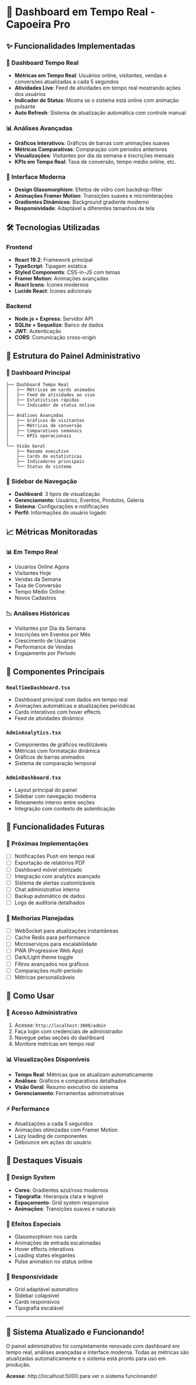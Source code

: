 # 🚀 Dashboard em Tempo Real - Capoeira Pro

## ✨ Funcionalidades Implementadas

### 🔄 Dashboard Tempo Real
- **Métricas em Tempo Real**: Usuários online, visitantes, vendas e conversões atualizadas a cada 5 segundos
- **Atividades Live**: Feed de atividades em tempo real mostrando ações dos usuários
- **Indicador de Status**: Mostra se o sistema está online com animação pulsante
- **Auto Refresh**: Sistema de atualização automática com controle manual

### 📊 Análises Avançadas
- **Gráficos Interativos**: Gráficos de barras com animações suaves
- **Métricas Comparativas**: Comparação com períodos anteriores
- **Visualizações**: Visitantes por dia da semana e inscrições mensais
- **KPIs em Tempo Real**: Taxa de conversão, tempo médio online, etc.

### 🎨 Interface Moderna
- **Design Glassmorphism**: Efeitos de vidro com backdrop-filter
- **Animações Framer Motion**: Transições suaves e microinterações
- **Gradientes Dinâmicos**: Background gradiente moderno
- **Responsividade**: Adaptável a diferentes tamanhos de tela

## 🛠️ Tecnologias Utilizadas

### Frontend
- **React 19.2**: Framework principal
- **TypeScript**: Tipagem estática
- **Styled Components**: CSS-in-JS com temas
- **Framer Motion**: Animações avançadas
- **React Icons**: Ícones modernos
- **Lucide React**: Ícones adicionais

### Backend
- **Node.js + Express**: Servidor API
- **SQLite + Sequelize**: Banco de dados
- **JWT**: Autenticação
- **CORS**: Comunicação cross-origin

## 📱 Estrutura do Painel Administrativo

### 🎯 Dashboard Principal
```
├── Dashboard Tempo Real
│   ├── Métricas em cards animados
│   ├── Feed de atividades ao vivo
│   ├── Estatísticas rápidas
│   └── Indicador de status online
│
├── Análises Avançadas  
│   ├── Gráficos de visitantes
│   ├── Métricas de conversão
│   ├── Comparativos semanais
│   └── KPIs operacionais
│
└── Visão Geral
    ├── Resumo executivo
    ├── Cards de estatísticas
    ├── Indicadores principais
    └── Status do sistema
```

### 🔧 Sidebar de Navegação
- **Dashboard**: 3 tipos de visualização
- **Gerenciamento**: Usuários, Eventos, Produtos, Galeria  
- **Sistema**: Configurações e notificações
- **Perfil**: Informações do usuário logado

## 📈 Métricas Monitoradas

### 📊 Em Tempo Real
- Usuários Online Agora
- Visitantes Hoje
- Vendas da Semana
- Taxa de Conversão
- Tempo Médio Online
- Novos Cadastros

### 📉 Análises Históricas  
- Visitantes por Dia da Semana
- Inscrições em Eventos por Mês
- Crescimento de Usuários
- Performance de Vendas
- Engajamento por Período

## 🎨 Componentes Principais

### `RealTimeDashboard.tsx`
- Dashboard principal com dados em tempo real
- Animações automáticas e atualizações periódicas
- Cards interativos com hover effects
- Feed de atividades dinâmico

### `AdminAnalytics.tsx`
- Componentes de gráficos reutilizáveis
- Métricas com formatação dinâmica
- Gráficos de barras animados
- Sistema de comparação temporal

### `AdminDashboard.tsx`
- Layout principal do painel
- Sidebar com navegação moderna
- Roteamento interno entre seções
- Integração com contexto de autenticação

## 🔮 Funcionalidades Futuras

### 📱 Próximas Implementações
- [ ] Notificações Push em tempo real
- [ ] Exportação de relatórios PDF
- [ ] Dashboard móvel otimizado
- [ ] Integração com analytics avançado
- [ ] Sistema de alertas customizáveis
- [ ] Chat administrativo interno
- [ ] Backup automático de dados
- [ ] Logs de auditoria detalhados

### 🚀 Melhorias Planejadas
- [ ] WebSocket para atualizações instantâneas
- [ ] Cache Redis para performance
- [ ] Microserviços para escalabilidade
- [ ] PWA (Progressive Web App)
- [ ] Dark/Light theme toggle
- [ ] Filtros avançados nos gráficos
- [ ] Comparações multi-período
- [ ] Métricas personalizáveis

## 🎯 Como Usar

### 🔐 Acesso Administrativo
1. Acesse: `http://localhost:3000/admin`
2. Faça login com credenciais de administrador
3. Navegue pelas seções do dashboard
4. Monitore métricas em tempo real

### 📊 Visualizações Disponíveis
- **Tempo Real**: Métricas que se atualizam automaticamente
- **Análises**: Gráficos e comparativos detalhados  
- **Visão Geral**: Resumo executivo do sistema
- **Gerenciamento**: Ferramentas administrativas

### ⚡ Performance
- Atualizações a cada 5 segundos
- Animações otimizadas com Framer Motion
- Lazy loading de componentes
- Debounce em ações do usuário

## 🌟 Destaques Visuais

### 🎨 Design System
- **Cores**: Gradientes azul/roxo modernos
- **Tipografia**: Hierarquia clara e legível
- **Espaçamento**: Grid system responsivo
- **Animações**: Transições suaves e naturais

### 💫 Efeitos Especiais
- Glassmorphism nos cards
- Animações de entrada escalonadas
- Hover effects interativos
- Loading states elegantes
- Pulse animation no status online

### 📱 Responsividade
- Grid adaptável automático
- Sidebar colapsível
- Cards responsivos
- Tipografia escalável

---

## 🚀 Sistema Atualizado e Funcionando!

O painel administrativo foi completamente renovado com dashboard em tempo real, análises avançadas e interface moderna. Todas as métricas são atualizadas automaticamente e o sistema está pronto para uso em produção.

**Acesse**: http://localhost:5000 para ver o sistema funcionando!